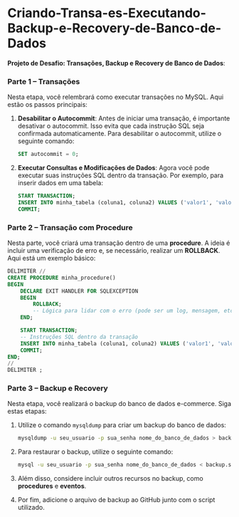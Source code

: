 # Criando-Transa-es-Executando-Backup-e-Recovery-de-Banco-de-Dados
**Projeto de Desafio: Transações, Backup e Recovery de Banco de Dados**:

### **Parte 1 – Transações**

Nesta etapa, você relembrará como executar transações no MySQL. Aqui estão os passos principais:

1. **Desabilitar o Autocommit**: Antes de iniciar uma transação, é importante desativar o autocommit. Isso evita que cada instrução SQL seja confirmada automaticamente. Para desabilitar o autocommit, utilize o seguinte comando:

    ```sql
    SET autocommit = 0;
    ```

2. **Executar Consultas e Modificações de Dados**: Agora você pode executar suas instruções SQL dentro da transação. Por exemplo, para inserir dados em uma tabela:

    ```sql
    START TRANSACTION;
    INSERT INTO minha_tabela (coluna1, coluna2) VALUES ('valor1', 'valor2');
    COMMIT;
    ```

### **Parte 2 – Transação com Procedure**

Nesta parte, você criará uma transação dentro de uma **procedure**. A ideia é incluir uma verificação de erro e, se necessário, realizar um **ROLLBACK**. Aqui está um exemplo básico:

```sql
DELIMITER //
CREATE PROCEDURE minha_procedure()
BEGIN
    DECLARE EXIT HANDLER FOR SQLEXCEPTION
    BEGIN
        ROLLBACK;
        -- Lógica para lidar com o erro (pode ser um log, mensagem, etc.)
    END;

    START TRANSACTION;
    -- Instruções SQL dentro da transação
    INSERT INTO minha_tabela (coluna1, coluna2) VALUES ('valor1', 'valor2');
    COMMIT;
END;
//
DELIMITER ;
```

### **Parte 3 – Backup e Recovery**

Nesta etapa, você realizará o backup do banco de dados e-commerce. Siga estas etapas:

1. Utilize o comando `mysqldump` para criar um backup do banco de dados:

    ```bash
    mysqldump -u seu_usuario -p sua_senha nome_do_banco_de_dados > backup.sql
    ```

2. Para restaurar o backup, utilize o seguinte comando:

    ```bash
    mysql -u seu_usuario -p sua_senha nome_do_banco_de_dados < backup.sql
    ```

3. Além disso, considere incluir outros recursos no backup, como **procedures** e **eventos**.

4. Por fim, adicione o arquivo de backup ao GitHub junto com o script utilizado.

